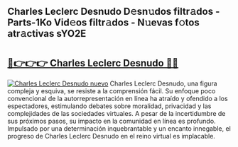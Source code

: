 ## Charles Leclerc Desnudo D𝚎sn𝚞dos filtr𝚊dos - Parts-1Ko Vid𝚎os filtr𝚊dos - N𝚞evas f𝚘tos atr𝚊ctivas sYO2E

# <h2><a href="http://mb665ty.tromn.icu/?c=Charles+Leclerc+Desnudo">🔗👉👉👉 Charles Leclerc Desnudo 🔗🔗</a></h2>

[![Charles Leclerc Desnudo nuevo](https://i.imgur.com/pEAQMta.gif)](http://mb665ty.tromn.icu/?c=Charles+Leclerc+Desnudo)
Charles Leclerc Desnudo, una figura compleja y esquiva, se resiste a la comprensión fácil. Su enfoque poco convencional de la autorrepresentación en línea ha atraído y ofendido a los espectadores, estimulando debates sobre moralidad, privacidad y las complejidades de las sociedades virtuales. A pesar de la incertidumbre de sus próximos pasos, su impacto en la comunidad en línea es profundo. Impulsado por una determinación inquebrantable y un encanto innegable, el progreso de Charles Leclerc Desnudo en el reino virtual es implacable.

